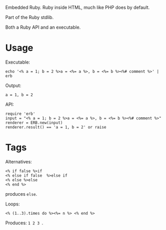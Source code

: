 Embedded Ruby. Ruby inside HTML, much like PHP does by default.

Part of the Ruby stdlib.

Both a Ruby API and an executable.

# Usage

Executable:

    echo '<% a = 1; b = 2 %>a = <%= a %>, b = <%= b %><%# comment %>' | erb

Output:

    a = 1, b = 2

API:

    require 'erb'
    input = "<% a = 1; b = 2 %>a = <%= a %>, b = <%= b %><%# comment %>"
    renderer = ERB.new(input)
    renderer.result() == 'a = 1, b = 2' or raise

# Tags

Alternatives:

    <% if false %>if
    <% else if false  %>else if
    <% else %>else
    <% end %>

produces `else`.

Loops:

    <% (1..3).times do %><%= n %> <% end %>

Produces: `1 2 3 `.
